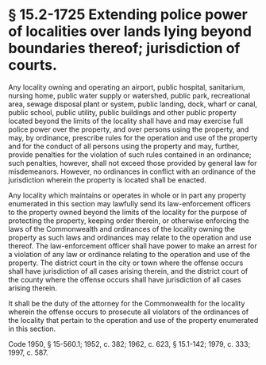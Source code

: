 # § 15.2-1725 Extending police power of localities over lands lying beyond boundaries thereof; jurisdiction of courts.

<p>Any locality owning and operating an airport, public hospital, sanitarium, nursing home, public water supply or watershed, public park, recreational area, sewage disposal plant or system, public landing, dock, wharf or canal, public school, public utility, public buildings and other public property located beyond the limits of the locality shall have and may exercise full police power over the property, and over persons using the property, and may, by ordinance, prescribe rules for the operation and use of the property and for the conduct of all persons using the property and may, further, provide penalties for the violation of such rules contained in an ordinance; such penalties, however, shall not exceed those provided by general law for misdemeanors. However, no ordinances in conflict with an ordinance of the jurisdiction wherein the property is located shall be enacted.</p><p>Any locality which maintains or operates in whole or in part any property enumerated in this section may lawfully send its law-enforcement officers to the property owned beyond the limits of the locality for the purpose of protecting the property, keeping order therein, or otherwise enforcing the laws of the Commonwealth and ordinances of the locality owning the property as such laws and ordinances may relate to the operation and use thereof. The law-enforcement officer shall have power to make an arrest for a violation of any law or ordinance relating to the operation and use of the property. The district court in the city or town where the offense occurs shall have jurisdiction of all cases arising therein, and the district court of the county where the offense occurs shall have jurisdiction of all cases arising therein.</p><p>It shall be the duty of the attorney for the Commonwealth for the locality wherein the offense occurs to prosecute all violators of the ordinances of the locality that pertain to the operation and use of the property enumerated in this section.</p><p>Code 1950, § 15-560.1; 1952, c. 382; 1962, c. 623, § 15.1-142; 1979, c. 333; 1997, c. 587.</p>